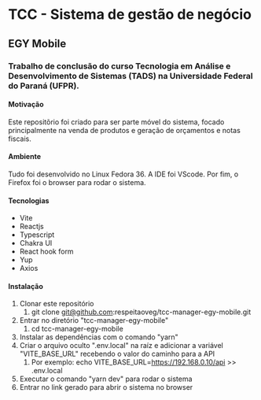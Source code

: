 # TCC - Sistema de gestão de negócio
## EGY Mobile

### Trabalho de conclusão do curso Tecnologia em Análise e Desenvolvimento de Sistemas (TADS) na Universidade Federal do Paraná (UFPR).

#### Motivação
Este repositõrio foi criado para ser parte móvel do sistema, focado principalmente na venda de produtos e geração de orçamentos e notas fiscais.

#### Ambiente
Tudo foi desenvolvido no Linux Fedora 36. A IDE foi VScode. Por fim, o Firefox foi o browser para rodar o sistema.

#### Tecnologias
- Vite
- Reactjs
- Typescript
- Chakra UI
- React hook form
- Yup
- Axios

#### Instalação
1. Clonar este repositório
    1. git clone git@github.com:respeitaoveg/tcc-manager-egy-mobile.git
2. Entrar no diretório "tcc-manager-egy-mobile"
    1. cd tcc-manager-egy-mobile
3. Instalar as dependências com o comando "yarn"
4. Criar o arquivo oculto ".env.local" na raíz e adicionar a variável "VITE_BASE_URL" recebendo o valor do caminho para a API
    1. Por exemplo: echo VITE_BASE_URL=https://192.168.0.10/api >> .env.local
5. Executar o comando "yarn dev" para rodar o sistema
6. Entrar no link gerado para abrir o sistema no browser

